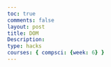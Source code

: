 ```yaml
---
toc: true
comments: false
layout: post
title: DOM
Description:
type: hacks
courses: { compsci: {week: 6} }
---
```

